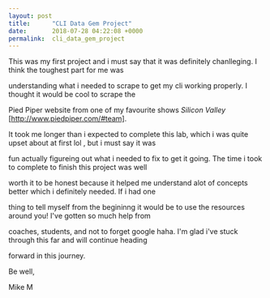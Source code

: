 ```yaml
---
layout: post
title:      "CLI Data Gem Project"
date:       2018-07-28 04:22:08 +0000
permalink:  cli_data_gem_project
---
```



This was my first project and i must say that it was definitely chanlleging. I think the toughest part for me was 

understanding what i needed to scrape to get my cli working properly. I thought it would be cool to scrape the 

Pied Piper website from one of my favourite shows  *Silicon Valley*  [http://www.piedpiper.com/#team].  

It took me longer than i expected to complete this lab, which i was quite upset about at first lol , but i must say it was 

fun actually figureing out what i needed to fix to get it going. The time i took to complete to finish this project was well 

worth it to be honest because it helped me understand alot of concepts better which i definitely needed. If i had one 

thing to tell myself  from the begininng it would be to use the resources around you! I've gotten so much help from 

coaches, students, and not to forget google haha. I'm glad i've stuck through this far and will continue heading

forward in this journey. 


Be well,

Mike M 
